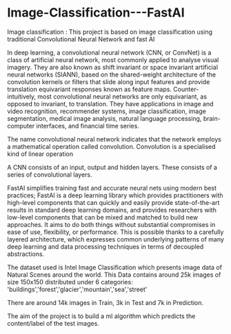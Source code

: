 # Image-Classification---FastAI

Image classification : This project is based on image classification using traditional Convolutional Neural Network and fast AI

In deep learning, a convolutional neural network (CNN, or ConvNet) is a class of artificial neural network, most commonly applied to analyse visual imagery. 
They are also known as shift invariant or space invariant artificial neural networks (SIANN), based on the shared-weight architecture of the convolution kernels or filters that slide along input features and provide translation equivariant responses known as feature maps. 
Counter-intuitively, most convolutional neural networks are only equivariant, as opposed to invariant, to translation. 
They have applications in image and video recognition, recommender systems, image classification, image segmentation, medical image analysis, natural language processing, brain-computer interfaces, and financial time series.

The name convolutional neural network indicates that the network employs a mathematical operation called convolution. Convolution is a specialised kind of linear operation 

A CNN consists of an input, output and hidden layers. These consists of a series of convolutional layers.

FastAI simplifies training fast and accurate neural nets using modern best practices;
FastAI is a deep learning library which provides practitioners with high-level components that can quickly and easily provide state-of-the-art results in standard deep learning domains, and provides researchers with low-level components that can be mixed and matched to build new approaches. It aims to do both things without substantial compromises in ease of use, flexibility, or performance. This is possible thanks to a carefully layered architecture, which expresses common underlying patterns of many deep learning and data processing techniques in terms of decoupled abstractions.

The dataset used is Intel Image Classification which presents image data of Natural Scenes around the world.
This Data contains around 25k images of size 150x150 distributed under 6 categories:
'buildings','forest','glacier','mountain','sea','street'

There are around 14k images in Train, 3k in Test and 7k in Prediction.

The aim of the project is to build a ml algorithm which predicts the content/label of the test images.


